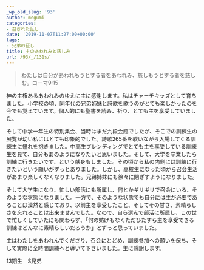 ```yaml
---
_wp_old_slug: '93'
author: megumi
categories:
- 召された証し
date: '2019-11-07T11:27:00+00:00'
tags:
- 兄弟の証し
title: 主のあわれみと慈しみ
url: /93/_/131s/
---
```

> わたしは自分があわれもうとする者をあわれみ、慈しもうとする者を慈しむ。ローマ9:15

神の主権あるあわれみのゆえに主に感謝します。私はチャーチキッズとして育ちました。小学校の頃、同年代の兄弟姉妹と詩歌を歌うのがとても楽しかったのを今でも覚えています。個人的にも聖書を読み、祈り、とても主を享受していました。

そして中学一年生の特別集会、当時はまだ九段会館でしたが、そこでの訓練生の展覧が幼い私にはとても印象的でした。詩歌265番を歌いながら入場してくる訓練生に憧れを抱きました。中高生ブレンディングでとても主を享受している訓練生を見て、自分もあのようになりたいと思いました。そして、大学を卒業したら訓練に行きたいです、という献身もしました。その頃から私の内側には訓練に行きたいという願いがずっとありました。しかし、高校生になった頃から召会生活があまり楽しくなくなりました。兄弟姉妹にも徐々に閉ざすようになりました。

そして大学生になり、忙しい部活にも所属し、何とかギリギリで召会にいる、そのような状態になりました。一方で、そのような状態でも自分には主が必要であることは漠然と感じており、以前主を享受したこと、そしてその甘さ、素晴らしさを忘れることは出来ませんでした。なので、自ら選んで部活に所属し、この世で忙しくしていたにも関わらず、「何の妨げもなくただひたすら主を享受できる訓練はどんなに素晴らしいだろうか」とずっと思っていました。

主はわたしをあわれんでくださり、召会にとどめ、訓練参加への願いを保ち、そして実際に全時間訓練へと導いて下さいました。主に感謝します。

13期生　S兄弟